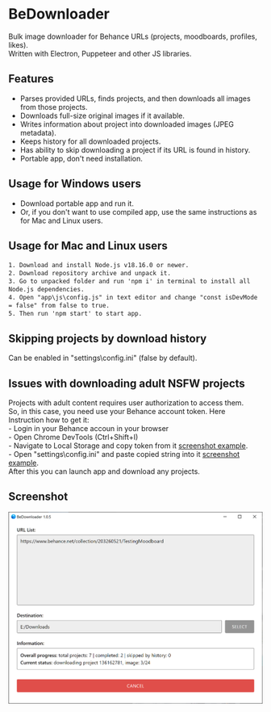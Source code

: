 BeDownloader
==========================
Bulk image downloader for Behance URLs (projects, moodboards, profiles, likes).  
Written with Electron, Puppeteer and other JS libraries.

## Features
- Parses provided URLs, finds projects, and then downloads all images from those projects.
- Downloads full-size original images if it available.
- Writes information about project into downloaded images (JPEG metadata).
- Keeps history for all downloaded projects.
- Has ability to skip downloading a project if its URL is found in history.
- Portable app, don't need installation.

## Usage for Windows users
- Download portable app and run it.  
- Or, if you don't want to use compiled app, use the same instructions as for Mac and Linux users.

## Usage for Mac and Linux users
```
1. Download and install Node.js v18.16.0 or newer.
2. Download repository archive and unpack it.
3. Go to unpacked folder and run 'npm i' in terminal to install all Node.js dependencies.
4. Open "app\js\config.js" in text editor and change "const isDevMode = false" from false to true.
5. Then run 'npm start' to start app.
```

## Skipping projects by download history
Can be enabled in "settings\config.ini" (false by default).

## Issues with downloading adult NSFW projects
Projects with adult content requires user authorization to access them.  
So, in this case, you need use your Behance account token. Here Instruction how to get it:  
\- Login in your Behance accoun in your browser  
\- Open Chrome DevTools (Ctrl+Shift+I)  
\- Navigate to Local Storage and copy token from it
[screenshot example](screenshots/token_from_chrome.png).  
\- Open "settings\config.ini" and paste copied string into it
[screenshot example](screenshots/token_in_config.png).  
After this you can launch app and download any projects.

## Screenshot
![screenshot](screenshots/launched.png)
